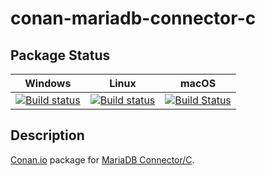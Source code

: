# conan-mariadb-connector-c

## Package Status

| Windows | Linux | macOS |
|:-------:|:-----:|:-----:|
|[![Build status](https://ci.appveyor.com/api/projects/status/olejjbfcneh6hx7c/branch/testing%2F3.1.11?svg=true)](https://ci.appveyor.com/project/SpaceIm/conan-mariadb-connector-c)|[![Build status](https://github.com/SpaceIm/conan-mariadb-connector-c/workflows/.github/workflows/conan.yml/badge.svg?branch=testing%2F3.1.11)](https://github.com/SpaceIm/conan-mariadb-connector-c/actions?query=branch%3Atesting%2F3.1.11)|[![Build Status](https://travis-ci.com/SpaceIm/conan-mariadb-connector-c.svg?branch=testing%2F3.1.11)](https://travis-ci.com/SpaceIm/conan-mariadb-connector-c)|

## Description

[Conan.io](https://conan.io) package for [MariaDB Connector/C](https://mariadb.com/kb/en/mariadb-connector-c).
